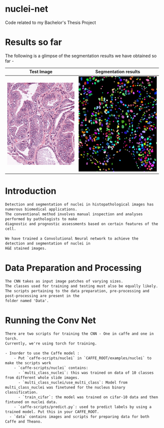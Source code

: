 # nuclei-net

Code related to my Bachelor's Thesis Project

# Results so far
The following is a glimpse of the segmentation results we have obtained so far -

Test Image | Segmentation results
-----------|---------------------
![alt tag](screenshots/PrognosisTMABlock5_10_3_4_H_E_norm_crop.png "Test Image") | ![alt tag](screenshots/col_map.png "Segmentation Results")

# Introduction

	Detection and segmentation of nuclei in histopathological images has numerous biomedical applications. 
	The conventional method involves manual inspection and analyses performed by pathologists to make 
	diagnostic and prognostic assessments based on certain features of the cell.

	We have trained a Convolutional Neural network to achieve the detection and segmentation of nuclei in 
	H&E stained images. 

# Data Preparation and Processing
	The CNN takes as input image patches of varying sizes.
	The classes used for training and testing must also be equally likely.
	The scripts pertaining to the data preparation, pre-processing and post-processing are present in the 
	folder named 'Data'.

# Running the Conv Net
	There are two scripts for training the CNN - One in caffe and one in torch.
	Currently, we're using torch for training.

	- Inorder to use the Caffe model :
		- Put `caffe-scripts/nuclei` in `CAFFE_ROOT/examples/nuclei` to make the scripts work
	    - `caffe-scripts/nuclei` contains:
	      - `multi_class_nuclei`: this was trained on data of 10 classes from different whole slide images.
	      - `multi_class_nuclei/use_multi_class`: Model from multi_class_nuclei was finetuned for the nucleus binary classification.
	      - `train_cifar`: the model was trained on cifar-10 data and then fintuned on nuclei data.
	    - `caffe-scripts/predict.py`: used to predict labels by using a trained model. Put this in your CAFFE_ROOT.
	  - `data` contains images and scripts for preparing data for both Caffe and Theano.
